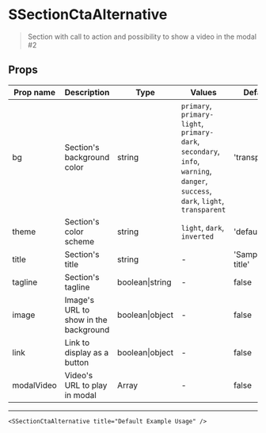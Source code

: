 # SSectionCtaAlternative

> Section with call to action and possibility to show a video in the modal #2

## Props

| Prop name  | Description                           | Type            | Values                                                                                                                          | Default        |
| ---------- | ------------------------------------- | --------------- | ------------------------------------------------------------------------------------------------------------------------------- | -------------- |
| bg         | Section's background color            | string          | `primary`, `primary-light`, `primary-dark`, `secondary`, `info`, `warning`, `danger`, `success`, `dark`, `light`, `transparent` | 'transparent'  |
| theme      | Section's color scheme                | string          | `light`, `dark`, `inverted`                                                                                                     | 'default'      |
| title      | Section's title                       | string          | -                                                                                                                               | 'Sample title' |
| tagline    | Section's tagline                     | boolean\|string | -                                                                                                                               | false          |
| image      | Image's URL to show in the background | boolean\|object | -                                                                                                                               | false          |
| link       | Link to display as a button           | boolean\|object | -                                                                                                                               | false          |
| modalVideo | Video's URL to play in modal          | Array           | -                                                                                                                               | false          |

---

```vue live
<SSectionCtaAlternative title="Default Example Usage" />
```

